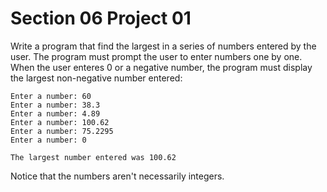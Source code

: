 # Section 06 Project 01

Write a program that find the largest in a series of numbers entered by the user. The program must prompt the user to enter numbers one by one. When the user enteres 0 or a negative number, the program must display the largest non-negative number entered:
```text
Enter a number: 60
Enter a number: 38.3
Enter a number: 4.89
Enter a number: 100.62
Enter a number: 75.2295
Enter a number: 0

The largest number entered was 100.62
```
Notice that the numbers aren't necessarily integers.


